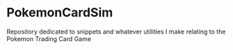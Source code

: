 # PokemonCardSim
Repository dedicated to snippets and whatever utilities I make relating to the Pokemon Trading Card Game
